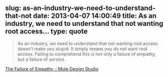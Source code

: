 slug: as-an-industry-we-need-to-understand-that-not
date: 2013-04-07 14:00:49
title: As an industry, we need to understand that not wanting root access...
type: quote
---

> As an industry, we need to understand that not wanting root access doesn’t make you stupid. It simply means you do not want root access. Failing to comprehend this is not only a failure of empathy, but a failure of service.

[The Failure of Empathy :: Mule Design Studio](http://muledesign.com/2010/02/the-failure-of-empathy/)
